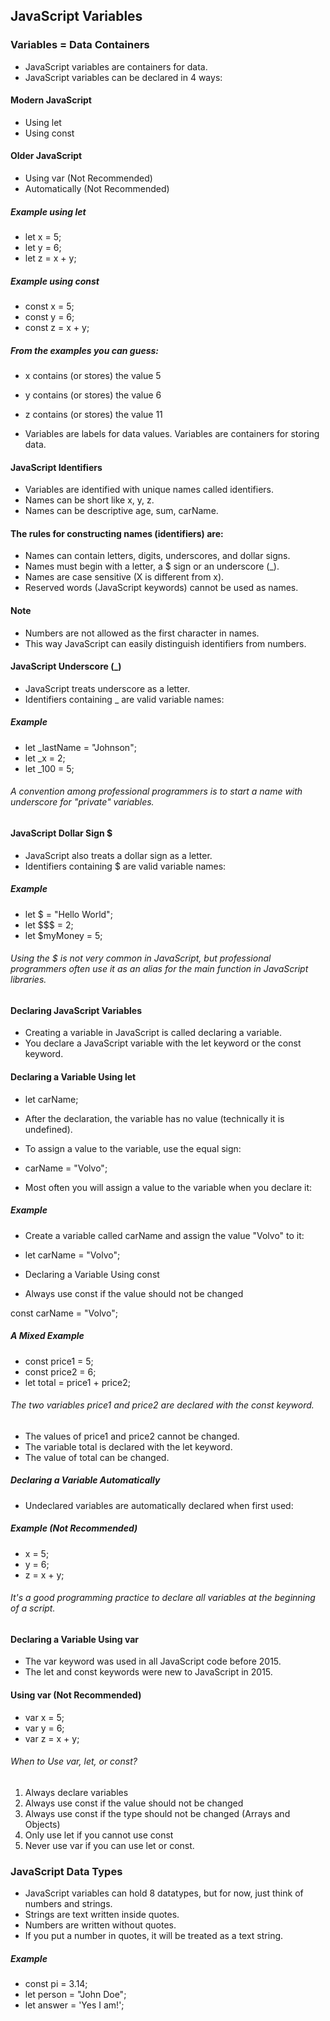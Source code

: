 ## JavaScript Variables

### Variables = Data Containers

- JavaScript variables are containers for data.
- JavaScript variables can be declared in 4 ways:

#### Modern JavaScript

- Using let
- Using const

#### Older JavaScript

- Using var (Not Recommended)
- Automatically (Not Recommended)

##### Example using let

- let x = 5;
- let y = 6;
- let z = x + y;

##### Example using const

- const x = 5;
- const y = 6;
- const z = x + y;

##### From the examples you can guess:

- x contains (or stores) the value 5
- y contains (or stores) the value 6
- z contains (or stores) the value 11

- Variables are labels for data values. Variables are containers for storing data.

#### JavaScript Identifiers

- Variables are identified with unique names called identifiers.
- Names can be short like x, y, z.
- Names can be descriptive age, sum, carName.

#### The rules for constructing names (identifiers) are:

- Names can contain letters, digits, underscores, and dollar signs.
- Names must begin with a letter, a $ sign or an underscore (\_).
- Names are case sensitive (X is different from x).
- Reserved words (JavaScript keywords) cannot be used as names.

#### Note

- Numbers are not allowed as the first character in names.
- This way JavaScript can easily distinguish identifiers from numbers.

#### JavaScript Underscore (\_)

- JavaScript treats underscore as a letter.
- Identifiers containing \_ are valid variable names:

##### Example

- let \_lastName = "Johnson";
- let \_x = 2;
- let \_100 = 5;

###### A convention among professional programmers is to start a name with underscore for "private" variables.

#### JavaScript Dollar Sign $

- JavaScript also treats a dollar sign as a letter.
- Identifiers containing $ are valid variable names:

##### Example

- let $ = "Hello World";
- let $$$ = 2;
- let $myMoney = 5;

###### Using the $ is not very common in JavaScript, but professional programmers often use it as an alias for the main function in JavaScript libraries.

#### Declaring JavaScript Variables

- Creating a variable in JavaScript is called declaring a variable.
- You declare a JavaScript variable with the let keyword or the const keyword.

#### Declaring a Variable Using let

- let carName;
- After the declaration, the variable has no value (technically it is undefined).
- To assign a value to the variable, use the equal sign:

- carName = "Volvo";
- Most often you will assign a value to the variable when you declare it:

##### Example

- Create a variable called carName and assign the value "Volvo" to it:

- let carName = "Volvo";
- Declaring a Variable Using const
- Always use const if the value should not be changed

const carName = "Volvo";

##### A Mixed Example

- const price1 = 5;
- const price2 = 6;
- let total = price1 + price2;

###### The two variables price1 and price2 are declared with the const keyword.

- The values of price1 and price2 cannot be changed.
- The variable total is declared with the let keyword.
- The value of total can be changed.

##### Declaring a Variable Automatically

- Undeclared variables are automatically declared when first used:

##### Example (Not Recommended)

- x = 5;
- y = 6;
- z = x + y;

###### It's a good programming practice to declare all variables at the beginning of a script.

#### Declaring a Variable Using var

- The var keyword was used in all JavaScript code before 2015.
- The let and const keywords were new to JavaScript in 2015.

#### Using var (Not Recommended)

- var x = 5;
- var y = 6;
- var z = x + y;

###### When to Use var, let, or const?

1. Always declare variables
2. Always use const if the value should not be changed
3. Always use const if the type should not be changed (Arrays and Objects)
4. Only use let if you cannot use const
5. Never use var if you can use let or const.

### JavaScript Data Types

- JavaScript variables can hold 8 datatypes, but for now, just think of numbers and strings.
- Strings are text written inside quotes.
- Numbers are written without quotes.
- If you put a number in quotes, it will be treated as a text string.

##### Example

- const pi = 3.14;
- let person = "John Doe";
- let answer = 'Yes I am!';